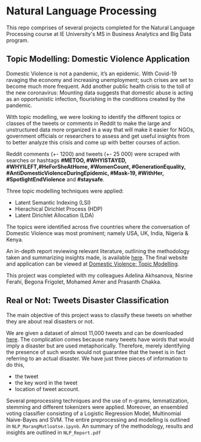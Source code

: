 # Natural Language Processing

This repo comprises of several projects completed for the Natural Language Processing course at IE University's MS in Business Analytics and Big Data program.

## Topic Modelling: Domestic Violence Application

Domestic Violence is not a pandemic, it’s an epidemic. With Covid-19 ravaging the economy and increasing unemployment; such crises are set to become much more frequent. Add another public health crisis to the toll of the new coronavirus: Mounting data suggests that domestic abuse is acting as an opportunistic infection, flourishing in the conditions created by the pandemic.

With topic modelling, we were looking to identify the different topics or classes of the tweets or comments in Reddit  to make the large and unstructured data more organized in a way that will make it easier for NGOs, government officials or researchers to assess and get useful insights from to better analyze this crisis and come up with better courses of action.

Reddit comments (+- 1200) and tweets (+- 25 000) were scraped with searches or hashtags **#METOO, #WHYISTAYED, #WHYILEFT,#HeForSheAtHome, #WomenCount, #GenerationEquality,
#AntiDomesticViolenceDuringEpidemic, #Mask-19, #WithHer, #SpotlightEndViolence** and **#staysafe**. 

Three topic modelling techniques were applied:

 - Latent Semantic Indexing (LSI)
 - Hierachical Dirichlet Process (HDP)
 - Latent Dirichlet Allocation (LDA) 

The topics were identified across five countries where the conversation of Domestic Violence was most prominent; namely USA, UK, India, Nigeria & Kenya.
 
An in-depth report reviewing relevant literature, outlining the methodology taken and summarizing insights made, is available [here](https://github.com/maz2198/Natural-Language-Processing/blob/master/DomesticViolenceTopicModelling/NLPAssignment_GroupA/Final%20Report_GroupA.pdf). The final website and application can be viewed at [Domestic Violence: Topic Modelling](https://bfdelavega.wixsite.com/misitio).

This project was completed with my colleagues Adelina Akhsanova, Nisrine Ferahi, Begona Frigolet, Mohamed Amer and Prasanth Chakka.

## Real or Not: Tweets Disaster Classification

The main objective of this project wass to classify these tweets on whether they are about real disasters or not.

We are given a dataset of almost 11,000 tweets and can be downloaded [here](https://www.kaggle.com/c/nlp-getting-started/overview).
The complication comes because many tweets have words that would imply a disaster but are used metaphorically. Therefore, merely identifying the presence of such words would not guarantee that the tweet is in fact referring to an actual disaster. We have just three pieces of information to do this, 
- the tweet
- the key word in the tweet 
- location of tweet account.

Several preprocessing techniques and the use of n-grams, lemmatization, stemming and different tokenizers were applied. Moreover, an ensembled voting classifier consisting of a Logistic Regression Model, Multinomial Naive-Bayes and SVM. The entire preprocessing and modelling is outlined in `NLP_MarangMutloatse.ipynb`. An summary of the methodology, results and insights are outlined in `NLP_Report.pdf`

